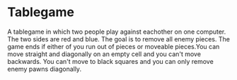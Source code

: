 # Tablegame

A tablegame in which two people play against eachother on one computer. The two sides are red and blue. The goal is to
remove all enemy pieces. The game ends if either of you run out of pieces or moveable pieces.You can move straight
and diagonally on an empty cell and you can't move backwards. You can't move to black squares and you can only remove enemy
pawns diagonally.